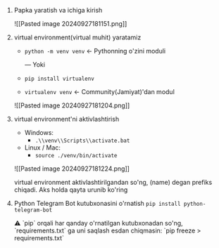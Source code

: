 1. Papka yaratish va ichiga kirish
    
    ![[Pasted image 20240927181151.png]]
    
2. virtual environment(virtual muhit) yaratamiz
    
    - `python -m venv venv` ← Pythonning o'zini moduli
        
        — Yoki
        
    - `pip install virtualenv`
        
    - `virtualenv venv` ← Community(Jamiyat)'dan modul
        
    
    ![[Pasted image 20240927181204.png]]
    
3. virtual environment'ni aktivlashtirish
    
    - Windows:
        - `.\\venv\\Scripts\\activate.bat`
    - Linux / Mac:
        - `source ./venv/bin/activate`
    
    ![[Pasted image 20240927181224.png]]
    
    virtual environment aktivlashtirilgandan so'ng, (name) degan prefiks chiqadi. Aks holda qayta urunib ko'ring
    
4. Python Telegram Bot kutubxonasini o'rnatish `pip install python-telegram-bot`
    
    <aside> ⚠️ `pip` orqali har qanday o'rnatilgan kutubxonadan so'ng, `requirements.txt` ga uni saqlash esdan chiqmasin: `pip freeze > requirements.txt`
    
    </aside>